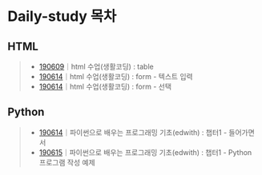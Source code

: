 # Daily-study 목차

## HTML  
> - [190609](190609.md)｜html 수업(생활코딩) : table  
> - [190614](190614-2.md)｜html 수업(생활코딩) : form - 텍스트 입력
> - [190614](190614-3.md)｜html 수업(생활코딩) : form - 선택

## Python
> - [190614](190614-1.md)｜파이썬으로 배우는 프로그래밍 기초(edwith) : 챕터1 - 들어가면서
> - [190615](190615.md)｜파이썬으로 배우는 프로그래밍 기초(edwith) : 챕터1 - Python 프로그램 작성 예제
